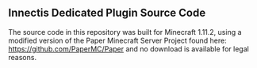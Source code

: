 ## Innectis Dedicated Plugin Source Code

The source code in this repository was built for Minecraft 1.11.2, using a modified version of the Paper Minecraft Server Project found here: https://github.com/PaperMC/Paper and no download is available for legal reasons.



